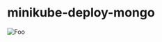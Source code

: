 # minikube-deploy-mongo

![Foo](https://repository-images.githubusercontent.com/482566712/eab22f69-f90a-4325-bc11-71f017348267)
